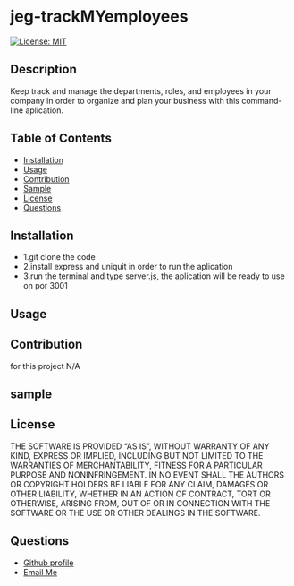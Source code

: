 # jeg-trackMYemployees

  [![License: MIT](https://img.shields.io/badge/License-MIT-yellow.svg)](https://opensource.org/licenses/MIT)

  ## Description
  
  Keep track and manage the departments, roles, and employees in your company in order to organize and plan your business with this command-line aplication.
  
  ## Table of Contents
  - [Installation](#installation)
  - [Usage](#usage)
  - [Contribution](#contribution)
  - [Sample](#sample)
  - [License](#license)
  - [Questions](#questions)
  
  ## Installation
  <ul>
<li>1.git clone the code</li>
<li>2.install express and uniquit in order to run the aplication</li>
<li>3.run the terminal and type server.js, the aplication will be ready to use on por 3001</li>
</ul>

  ## Usage
  

  ## Contribution
  for this project N/A
  
  ## sample



  ## License
  
   THE SOFTWARE IS PROVIDED “AS IS”, WITHOUT WARRANTY OF ANY KIND, EXPRESS OR IMPLIED, INCLUDING BUT NOT LIMITED TO THE WARRANTIES OF MERCHANTABILITY, FITNESS FOR A PARTICULAR PURPOSE AND NONINFRINGEMENT. IN NO EVENT SHALL THE AUTHORS OR COPYRIGHT HOLDERS BE LIABLE FOR ANY CLAIM, DAMAGES OR OTHER LIABILITY, WHETHER IN AN ACTION OF CONTRACT, TORT OR OTHERWISE, ARISING FROM, OUT OF OR IN CONNECTION WITH THE SOFTWARE OR THE USE OR OTHER DEALINGS IN THE SOFTWARE.

  ## Questions
  <ul>
      <li> <a href="https://github.com/jgalvez98>Github Profile"> Github profile </a>  </li>
      <li> <a href="mailto:jgalvez98@gmail.com"> Email Me </a>  </li>
  </ul>
